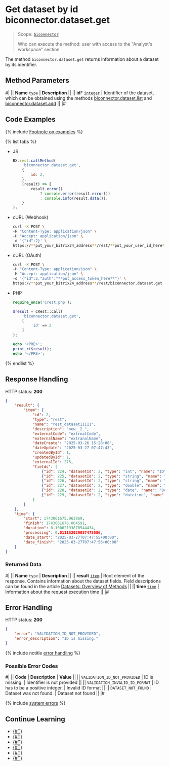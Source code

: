 # Get dataset by id biconnector.dataset.get

> Scope: [`biconnector`](../../scopes/permissions.md)
>
> Who can execute the method: user with access to the "Analyst's workspace" section

The method `biconnector.dataset.get` returns information about a dataset by its identifier.

## Method Parameters

#|
|| **Name**
`type` | **Description** ||
|| **id***
[`integer`](../../data-types.md) | Identifier of the dataset, which can be obtained using the methods [biconnector.dataset.list](./biconnector-dataset-list.md) and [biconnector.dataset.add](./biconnector-dataset-add.md) ||
|#

## Code Examples

{% include [Footnote on examples](../../../_includes/examples.md) %}

{% list tabs %}

- JS

    ```js
    BX.rest.callMethod(
        'biconnector.dataset.get',
        {
            id: 2,
        },
        (result) => {
            result.error()
                ? console.error(result.error())
                : console.info(result.data());
        }
    );
    ```

- cURL (Webhook)

    ```bash
    curl -X POST \
    -H "Content-Type: application/json" \
    -H "Accept: application/json" \
    -d '{"id":2}' \
    https://**put_your_bitrix24_address**/rest/**put_your_user_id_here**/**put_your_webhook_here**/biconnector.dataset.get
    ```

- cURL (OAuth)

    ```bash
    curl -X POST \
    -H "Content-Type: application/json" \
    -H "Accept: application/json" \
    -d '{"id":2,"auth":"**put_access_token_here**"}' \
    https://**put_your_bitrix24_address**/rest/biconnector.dataset.get
    ```

- PHP

    ```php
    require_once('crest.php');

    $result = CRest::call(
        'biconnector.dataset.get',
        [
            'id' => 2
        ]
    );

    echo '<PRE>';
    print_r($result);
    echo '</PRE>';
    ```

{% endlist %}

## Response Handling

HTTP status: **200**

```json
{
    "result": {
        "item": {
            "id": 2,
            "type": "rest",
            "name": "rest_dataset11111",
            "description": "new__2_",
            "externalCode": "extrnalCode",
            "externalName": "extranalName",
            "dateCreate": "2025-03-26 15:28:06",
            "dateUpdate": "2025-03-27 07:47:43",
            "createdById": 1,
            "updatedById": 1,
            "externalId": 275,
            "fields": [
                {"id": 224, "datasetId": 2, "type": "int", "name": "ID", "externalCode": "ID", "visible": true},
                {"id": 225, "datasetId": 2, "type": "string", "name": "NAME", "externalCode": "NAME", "visible": true},
                {"id": 226, "datasetId": 2, "type": "string", "name": "SURNAME", "externalCode": "SURNAME", "visible": true},
                {"id": 227, "datasetId": 2, "type": "double", "name": "SCORE", "externalCode": "SCORE", "visible": true},
                {"id": 228, "datasetId": 2, "type": "date", "name": "DATA", "externalCode": "DATA", "visible": true},
                {"id": 229, "datasetId": 2, "type": "datetime", "name": "TIME", "externalCode": "TIME", "visible": true}
            ]
        }
    },
    "time": {
        "start": 1743061675.963969,
        "finish": 1743061676.064591,
        "duration": 0.10062193870544434,
        "processing": 0.011152029037475586,
        "date_start": "2025-03-27T07:47:55+00:00",
        "date_finish": "2025-03-27T07:47:56+00:00"
    }
}
```

### Returned Data

#|
|| **Name**
`type` | **Description** ||
|| **result**
[`item`](../../data-types.md) | Root element of the response. Contains information about the dataset fields. Field descriptions can be found in the article [Datasets: Overview of Methods](./index.md#dataset) ||
|| **time**
[`time`](../../data-types.md#time) | Information about the request execution time ||
|#    

## Error Handling

HTTP status: **200**

```json
{
    "error": "VALIDATION_ID_NOT_PROVIDED",
    "error_description": "ID is missing."
}
```

{% include notitle [error handling](../../../_includes/error-info.md) %}

### Possible Error Codes

#|
|| **Code** | **Description** | **Value** ||
|| `VALIDATION_ID_NOT_PROVIDED` | ID is missing. | Identifier is not provided ||
|| `VALIDATION_INVALID_ID_FORMAT` | ID has to be a positive integer. | Invalid ID format ||
|| `DATASET_NOT_FOUND` | Dataset was not found. | Dataset not found ||
|#

{% include [system errors](../../../_includes/system-errors.md) %}

## Continue Learning

- [{#T}](./biconnector-dataset-add.md)
- [{#T}](./biconnector-dataset-update.md)
- [{#T}](./biconnector-dataset-fields-update.md)
- [{#T}](./biconnector-dataset-fields.md)
- [{#T}](./biconnector-dataset-list.md)
- [{#T}](./biconnector-dataset-delete.md)